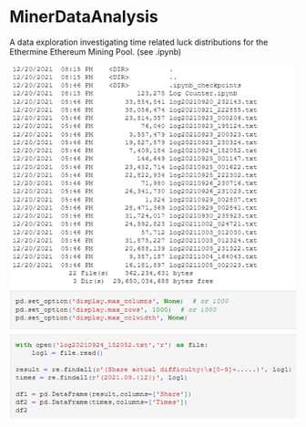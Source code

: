 # MinerDataAnalysis

A data exploration investigating time related luck distributions for the Ethermine Ethereum Mining Pool. (see .ipynb)

![ipynb](pool.PNG)
